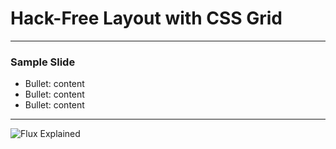 # Hack-Free Layout with CSS Grid

---

### Sample Slide
- Bullet: content
- Bullet: content
- Bullet: content

---

![Flux Explained](https://facebook.github.io/flux/img/flux-simple-f8-diagram-explained-1300w.png)